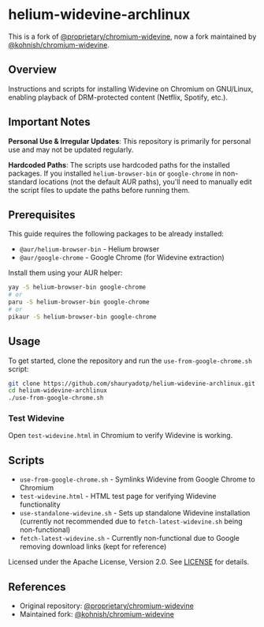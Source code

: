 # helium-widevine-archlinux

This is a fork of [@proprietary/chromium-widevine](https://github.com/proprietary/chromium-widevine), now a fork maintained by [@kohnish/chromium-widevine](https://github.com/kohnish/chromium-widevine).

## Overview

Instructions and scripts for installing Widevine on Chromium on GNU/Linux, enabling playback of DRM-protected content (Netflix, Spotify, etc.).

## Important Notes

**Personal Use & Irregular Updates**: This repository is primarily for personal use and may not be updated regularly.

**Hardcoded Paths**: The scripts use hardcoded paths for the installed packages. If you installed `helium-browser-bin` or `google-chrome` in non-standard locations (not the default AUR paths), you'll need to manually edit the script files to update the paths before running them.

## Prerequisites

This guide requires the following packages to be already installed:

- `@aur/helium-browser-bin` - Helium browser
- `@aur/google-chrome` - Google Chrome (for Widevine extraction)

Install them using your AUR helper:

```bash
yay -S helium-browser-bin google-chrome
# or
paru -S helium-browser-bin google-chrome
# or
pikaur -S helium-browser-bin google-chrome
```

## Usage

To get started, clone the repository and run the `use-from-google-chrome.sh` script:

```bash
git clone https://github.com/shauryadotp/helium-widevine-archlinux.git
cd helium-widevine-archlinux
./use-from-google-chrome.sh
```

### Test Widevine

Open `test-widevine.html` in Chromium to verify Widevine is working.

## Scripts

- `use-from-google-chrome.sh` - Symlinks Widevine from Google Chrome to Chromium
- `test-widevine.html` - HTML test page for verifying Widevine functionality
- `use-standalone-widevine.sh` - Sets up standalone Widevine installation (currently not recommended due to `fetch-latest-widevine.sh` being non-functional)
- `fetch-latest-widevine.sh` - Currently non-functional due to Google removing download links (kept for reference)

Licensed under the Apache License, Version 2.0. See [LICENSE](./LICENSE) for details.

## References

- Original repository: [@proprietary/chromium-widevine](https://github.com/proprietary/chromium-widevine)
- Maintained fork: [@kohnish/chromium-widevine](https://github.com/kohnish/chromium-widevine)
